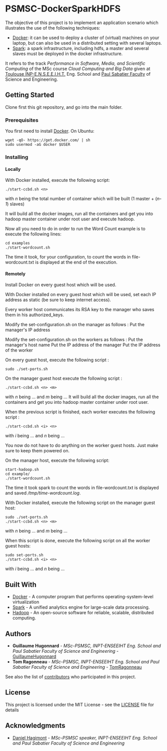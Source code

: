# PSMSC-DockerSparkHDFS

The objective of this project is to implement an application scenario which illustrates the use of the following techniques:
* [Docker](https://www.docker.com/): it can be used to deploy a cluster of (virtual) machines on your laptop, but can also be used in a distributed setting with several laptops.
* [Spark](https://spark.apache.org/): a spark infrastructure, including hdfs, a master and several slaves must be deployed in the docker infrastructure.

It refers to the track *Performance in Software, Media, and Scientific Computing* of the MSc course *Cloud Computing and Big Data* given at [Toulouse INP-E.N.S.E.E.I.H.T.](http://www.enseeiht.fr/en/index.html) Eng. School and [Paul Sabatier Faculty](http://www.univ-tlse3.fr/home-page-en-379161.kjsp) of Science and Engineering.

## Getting Started
Clone first this git repository, and go into the main folder.

### Prerequisites
You first need to install [Docker](https://www.docker.com/). On Ubuntu:

```
wget -qO- https://get.docker.com/ | sh
sudo usermod -aG docker $USER
```

### Installing

#### Locally
With Docker installed, execute the following script:

```
./start-ccbd.sh <n>
```

with *n* being the total number of container which will be built (1 master + (*n-1*) slaves)

It will build all the docker images, run all the containers and get you into hadoop master container under root user and execute hadoop.

Now all you need to do in order to run the Word Count example is to execute the following lines: 

```
cd examples
./start-wordcount.sh
```
The time it took, for your configuration, to count the words in file-wordcount.txt is displayed at the end of the execution.

#### Remotely
Install Docker on every guest host which will be used.

With Docker installed on every guest host which will be used, set each IP address as static (be sure to keep internet access).

Every worker host communicates its RSA key to the manager who saves them in his authorized_keys.

Modify the set-configuration.sh on the manager as follows :
  Put the manager's IP address
  
Modify the set-configuration.sh on the workers as follows :
  Put the manager's host name
  Put the IP address of the manager
  Put the IP address of the worker

On every guest host, execute the following script :

```
sudo ./set-ports.sh
```

On the manager guest host execute the following script :

```
./start-ccbd.sh <n> <m>
```
with *n* being ... and *m* being ...
It will build all the docker images, run all the containers and get you into hadoop master container under root user.

When the previous script is finished, each worker executes the following script : 

```
./start-ccbd.sh <i> <n>
```
with *i* being ... and *n* being ...

You now do not have to do anything on the worker guest hosts. Just make sure to keep them powered on.

On the manager host, execute the following script:
```
start-hadoop.sh
cd example/
./start-wordcount.sh
```

The time it took spark to count the words in file-wordcount.txt is displayed and saved */tmp/time-wordcount.log*.



With Docker installed, execute the following script on the manager guest host: 

```
sudo ./set-ports.sh
./start-ccbd.sh <n> <m>
```
with *n* being ... and *m* being ...

When this script is done, execute the following script on all the worker guest hosts: 

```
sudo set-ports.sh
./start-ccbd.sh <i> <n>
```
with *i* being ... and *n* being ...




## Built With
* [Docker](https://www.docker.com/) - A computer program that performs operating-system-level virtualization
* [Spark](https://spark.apache.org/) - A unified analytics engine for large-scale data processing.
* [Hadoop](https://hadoop.apache.org/) - An open-source software for reliable, scalable, distributed computing.


## Authors
* **Guillaume Hugonnard** - *MSc-PSMSC, INPT-ENSEEIHT Eng. School and Paul Sabatier Faculty of Science and Engineering* - [GuillaumeHugonnard](https://github.com/GuillaumeHugonnard)
* **Tom Ragonneau** - *MSc-PSMSC, INPT-ENSEEIHT Eng. School and Paul Sabatier Faculty of Science and Engineering* - [TomRagonneau](https://github.com/TomRagonneau)

See also the list of [contributors](https://github.com/your/project/contributors) who participated in this project.

## License
This project is licensed under the MIT License - see the [LICENSE](LICENSE) file for details

## Acknowledgments

* [Daniel Hagimont](http://sd-127206.dedibox.fr/hagimont/) - *MSc-PSMSC speaker, INPT-ENSEEIHT Eng. School and Paul Sabatier Faculty of Science and Engineering*
